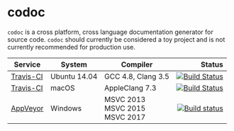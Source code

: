 # codoc

`codoc` is a cross platform, cross language documentation generator for
source code.  `codoc` should currently be considered a toy project and is not
currently recommended for production use.

| Service | System | Compiler | Status |
| ------- | ------ | -------- | -----: |
| [Travis-CI](https://travis-ci.org/codoc-group/codoc) | Ubuntu 14.04 | GCC 4.8, Clang 3.5 | [![Build Status](https://travis-ci.org/codoc-group/codoc.svg?branch=master)](https://travis-ci.org/codoc-group/codoc) |
| [Travis-CI](https://travis-ci.org/codoc-group/codoc) | macOS | AppleClang 7.3 | [![Build Status](https://travis-ci.org/codoc-group/codoc.svg?branch=master)](https://travis-ci.org/codoc-group/codoc) |
| [AppVeyor]() | Windows | MSVC 2013<br>MSVC 2015<br>MSVC 2017 | [![Build status](https://ci.appveyor.com/api/projects/status/4t31c37yqiymyqr8/branch/master?svg=true)](https://ci.appveyor.com/project/hsmith/codoc/branch/master)|
